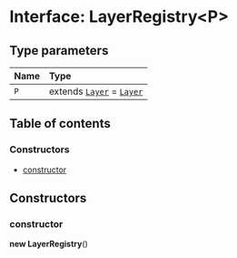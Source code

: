 # Interface: LayerRegistry\<P>

## Type parameters

| Name | Type |
| :------ | :------ |
| `P` | extends [`Layer`](/en/auto-docs/core/classes/Layer.md) = [`Layer`](/en/auto-docs/core/classes/Layer.md) |

## Table of contents

### Constructors

* [constructor](/en/auto-docs/core/interfaces/LayerRegistry.md#constructor)

## Constructors

### constructor

**new LayerRegistry**()
